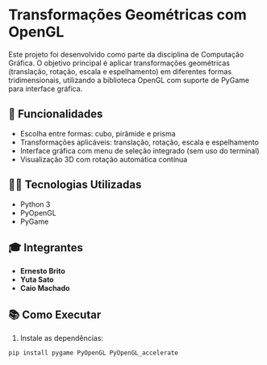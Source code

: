 # Transformações Geométricas com OpenGL

Este projeto foi desenvolvido como parte da disciplina de Computação Gráfica. O objetivo principal é aplicar transformações geométricas (translação, rotação, escala e espelhamento) em diferentes formas tridimensionais, utilizando a biblioteca OpenGL com suporte de PyGame para interface gráfica.

## 🔧 Funcionalidades

- Escolha entre formas: cubo, pirâmide e prisma
- Transformações aplicáveis: translação, rotação, escala e espelhamento
- Interface gráfica com menu de seleção integrado (sem uso do terminal)
- Visualização 3D com rotação automática contínua

## 🧑‍💻 Tecnologias Utilizadas

- Python 3
- PyOpenGL
- PyGame

## 🎓 Integrantes

- **Ernesto Brito**
- **Yuta Sato**
- **Caio Machado**

## 📚 Como Executar

1. Instale as dependências:

```bash
pip install pygame PyOpenGL PyOpenGL_accelerate
